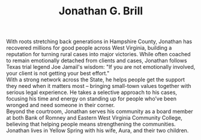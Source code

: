 ---
title: Jonathan G. Brill
meta_description:
image:
  src: /img/brill-jonathan.jpg
  alt:
position: Principal Attorney
location: Romney, WV
phone: (304) 822-7110
fax: 304-822-7109
email: jonathan@jonathangbrill.com
areas_of_practice:
  - Serious Personal Injury
  - Wrongful Death
  - Insurance Bad Faith
bar_admission: West Virginia, 2010
education:
  - school: West Virginia University College of Law
    location: Morgantown, West
    items:
      - J.D. - 2010
  - school: Fairmont State University (B.S. Computer Science)
    location: Fairmont, West Virginia
    items:
      - B.S. - 2007
      - "Honors: summa cum laude"
      - "Major: Computer Science"
litigation_percentage: 95% of practice devoted to Litigation
weight: 10
body: >-
  With roots stretching back generations in Hampshire County, Jonathan has recovered millions for good people across West Virginia, building a reputation for turning rural cases into major victories. While often coached to remain emotionally detached from clients and cases, Jonathan follows Texas trial legend Joe Jamail's wisdom: "If you are not emotionally involved, your client is not getting your best effort."


  With a strong network across the State, he helps people get the support they need when it matters most – bringing small-town values together with serious legal experience. He takes a selective approach to his cases, focusing his time and energy on standing up for people who’ve been wronged and need someone in their corner.


  Beyond the courtroom, Jonathan serves his community as a board member at both Bank of Romney and Eastern West Virginia Community College, believing that helping people means strengthening the communities. Jonathan lives in Yellow Spring with his wife, Aura, and their two children. 
type: attorney
---